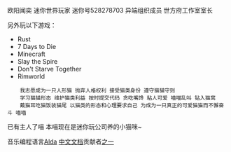 <!---
OWALabuy/OWALabuy is a ✨ special ✨ repository because its `README.md` (this file) appears on your GitHub profile.
You can click the Preview link to take a look at your changes.
--->

欧阳闻奕 迷你世界玩家 迷你号528278703 异端组织成员 世方府工作室室长

另外玩以下游戏：
- Rust
- 7 Days to Die
- Minecraft
- Slay the Spire
- Don't Starve Together
- Rimworld

```
    我志愿成为一只人形猫 抛弃人格权利 接受猫类身份 遵守猫猫守则
    学习猫猫形态 维护猫类利益 按时提交代码 贪吃嘴馋 粘人可爱 喵喵乱叫 钻入猫窝
    戴猫耳吃猫饭装猫尾 以猫类的形态和心理要求自己 为成为一只真正的可爱猫猫而不懈奋斗 喵喵
```

已有主人了喵 本喵现在是迷你玩公司养的小猫咪~

音乐编程语言[Alda](https://github.com/alda-lang/alda) [中文文档](https://github.com/alda-lang/alda/tree/master/doc/doc_zh_cn)贡献者[之一](https://github.com/alda-lang/alda/pull/502)


